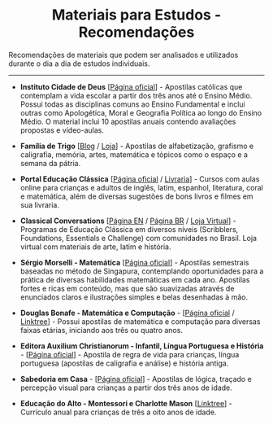 <h1 align="center">Materiais para Estudos - Recomendações</h1>

Recomendações de materiais que podem ser analisados e utilizados durante o dia a dia de estudos individuais.

---

- **Instituto Cidade de Deus** [[Página oficial](https://editoracidadededeus.com/)] - Apostilas católicas que contemplam a vida escolar a partir dos três anos até o Ensino Médio. Possui todas as disciplinas comuns ao Ensino Fundamental e inclui outras como Apologética, Moral e Geografia Política ao longo do Ensino Médio. O material inclui 10 apostilas anuais contendo avaliações propostas e vídeo-aulas.

- **Família de Trigo** [[Blog](https://www.familiadetrigo.com.br/) / [Loja](https://familia-de-trigo.myshopify.com/)] - Apostilas de alfabetização, grafismo e caligrafia, memória, artes, matemática e tópicos como o espaço e a semana da pátria.

- **Portal Educação Clássica** [[Página oficial](https://www.educacaoclassica.com/) / [Livraria](https://www.educacaoclassica.com/livraria)] - Cursos com aulas online para crianças e adultos de inglês, latim, espanhol, literatura, coral e matemática, além de diversas sugestões de bons livros e filmes em sua livraria.

- **Classical Conversations** [[Página EN](https://www.classicalconversations.com/) / [Página BR](https://classicalconversations.com.br/) / [Loja Virtual](https://homeschool.com.br/shop/)] - Programas de Educação Clássica em diversos níveis (Scribblers, Foundations, Essentials e Challenge) com comunidades no Brasil. Loja virtual com materiais de arte, latim e história.

- **Sérgio Morselli - Matemática** [[Página oficial](https://sergiomorselli.com/)] - Apostilas semestrais baseadas no método de Singapura, contemplando oportunidades para a prática de diversas habilidades matemáticas em cada ano. Apostilas fortes e ricas em conteúdo, mas que são suavizadas através de enunciados claros e ilustrações simples e belas desenhadas à mão.

- **Douglas Bonafe - Matemática e Computação** - [[Página oficial](https://aprenderexatas.com/) / [Linktree](https://linktr.ee/dsbonafe)] - Possui apostilas de matemática e computação para diversas faixas etárias, iniciando aos três ou quatro anos.

- **Editora Auxilium Christianorum - Infantil, Língua Portuguesa e História** - [[Página oficial](https://space.hotmart.com/editora_auxilium_christianorum)] - Apostila de regra de vida para crianças, língua portuguesa (apostilas de caligrafia e análise) e história antiga.

- **Sabedoria em Casa** - [[Página oficial](https://www.sabedoriaemcasa.com.br/)] - Apostilas de lógica, traçado e percepção visual para crianças a partir dos três anos de idade.

- **Educação do Alto - Montessori e Charlotte Mason** [[Linktree](https://linktr.ee/educacaodoalto)] - Currículo anual para crianças de três a oito anos de idade.
